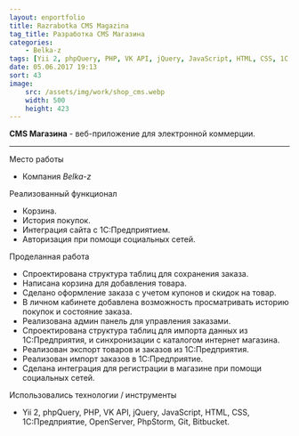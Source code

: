 ```yaml
---
layout: enportfolio
title: Razrabotka CMS Magazina
tag_title: Разработка CMS Магазина
categories:
    - Belka-z
tags: [Yii 2, phpQuery, PHP, VK API, jQuery, JavaScript, HTML, CSS, 1С Предприятие, OpenServer, PhpStorm, Git, Bitbucket]
date: 05.06.2017 19:13
sort: 43
image: 
    src: /assets/img/work/shop_cms.webp 
    width: 500
    height: 423
---
```


**CMS Магазина** - веб-приложение для электронной коммерции.

---

Место работы

* Компания _Belka-z_

Реализованный функционал

* Корзина.
* История покупок.
* Интеграция сайта с 1С:Предприятием.
* Авторизация при помощи социальных сетей.

Проделанная работа

* Спроектирована структура таблиц для сохранения заказа.
* Написана корзина для добавления товара.
* Сделано оформление заказа с учетом купонов и скидок на товар.
* В личном кабинете добавлена возможность просматривать историю покупок и состояние заказа.
* Реализована админ панель для управления заказами.
* Спроектирована структура таблиц для импорта данных из 1С:Предприятия, и синхронизации с каталогом интернет магазина.
* Реализован экспорт товаров и заказов из 1С:Предприятия.
* Реализован импорт заказов в 1С:Предприятие.
* Сделана интеграция для регистрации в магазине при помощи социальных сетей.

Использовались технологии / инструменты

* Yii 2, phpQuery, PHP, VK API, jQuery, JavaScript, HTML, CSS, 1С:Предприятие, OpenServer, PhpStorm, Git, Bitbucket.

